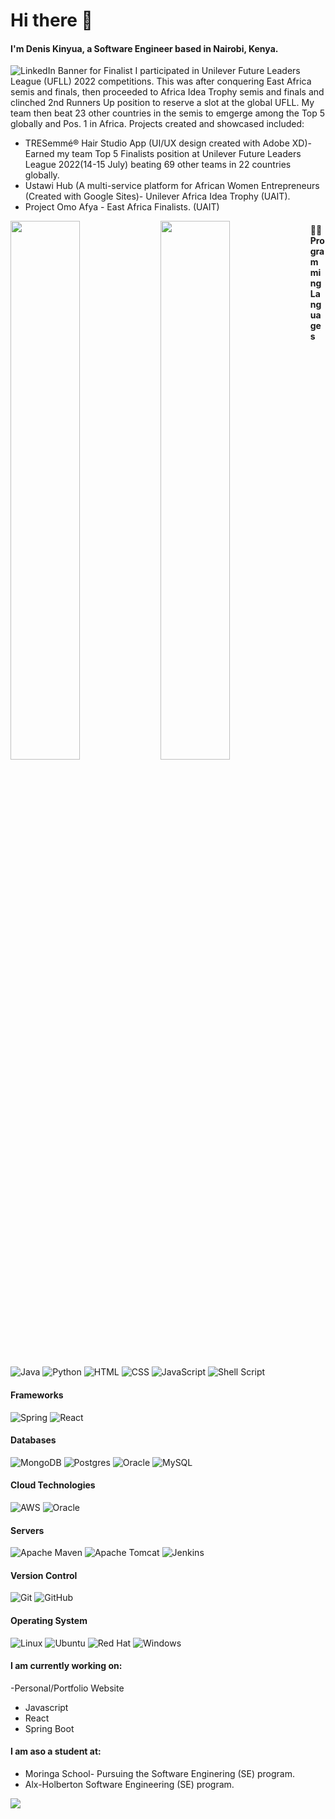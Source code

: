 # Hi there 👋
#### I'm Denis Kinyua, a Software Engineer based in Nairobi, Kenya.
![LinkedIn Banner for Finalist](https://user-images.githubusercontent.com/99446511/180093231-4bbba08d-85e3-4e8d-85ab-7c1c06785efd.png)
I participated in Unilever Future Leaders League (UFLL) 2022 competitions. This was after conquering East Africa semis and finals, then proceeded to Africa Idea Trophy semis and finals and clinched 2nd Runners Up position to reserve a slot at the global UFLL. My team then beat 23 other countries in the semis  to emgerge among the Top 5 globally and Pos. 1 in Africa. 
Projects created and showcased included:
- TRESemmé® Hair Studio App (UI/UX design created with Adobe XD)-Earned my team Top 5 Finalists position at Unilever Future Leaders League 2022(14-15 July) beating 69 other teams in 22 countries globally.
- Ustawi Hub (A multi-service platform for African Women Entrepreneurs (Created with Google Sites)- Unilever Africa Idea Trophy (UAIT).
- Project Omo Afya - East Africa Finalists. (UAIT)

<img align="left" width="47%" src="https://github-readme-stats.vercel.app/api?username=Deniskinyua&show_icons=true&theme=radical"/>
<img align ="left" width="47%" src="https://github-readme-stats.vercel.app/api/top-langs/?username=Deniskinyua&layout=compact"/>


####  🧑‍💻Programming Languages
![Java](https://img.shields.io/badge/java-%23ED8B00.svg?style=for-the-badge&logo=java&logoColor=white)
![Python](https://img.shields.io/badge/python-3670A0?style=for-the-badge&logo=python&logoColor=ffdd54)
![HTML](https://img.shields.io/badge/html-%23E34F26.svg?style=for-the-badge&logo=html5&logoColor=white)
![CSS](https://img.shields.io/badge/css-%231572B6.svg?style=for-the-badge&logo=css3&logoColor=white)
![JavaScript](https://img.shields.io/badge/javascript-%23323330.svg?style=for-the-badge&logo=javascript&logoColor=%23F7DF1E)
![Shell Script](https://img.shields.io/badge/shell_script-%23121011.svg?style=for-the-badge&logo=gnu-bash&logoColor=white)


#### Frameworks
![Spring](https://img.shields.io/badge/spring-%236DB33F.svg?style=for-the-badge&logo=spring&logoColor=white)
![React](https://img.shields.io/badge/react-%2320232a.svg?style=for-the-badge&logo=react&logoColor=%2361DAFB)


#### Databases
![MongoDB](https://img.shields.io/badge/MongoDB-%234ea94b.svg?style=for-the-badge&logo=mongodb&logoColor=white)
![Postgres](https://img.shields.io/badge/postgres-%23316192.svg?style=for-the-badge&logo=postgresql&logoColor=white)
![Oracle](https://img.shields.io/badge/Oracle-F80000?style=for-the-badge&logo=oracle&logoColor=white)
![MySQL](https://img.shields.io/badge/mysql-%2300f.svg?style=for-the-badge&logo=mysql&logoColor=white)

#### Cloud Technologies
![AWS](https://img.shields.io/badge/AWS-%23FF9900.svg?style=for-the-badge&logo=amazon-aws&logoColor=white)
![Oracle](https://img.shields.io/badge/Oracle-F80000?style=for-the-badge&logo=oracle&logoColor=white)

#### Servers
![Apache Maven](https://img.shields.io/badge/Apache%20Maven-C71A36?style=for-the-badge&logo=Apache%20Maven&logoColor=white)
![Apache Tomcat](https://img.shields.io/badge/apache%20tomcat-%23F8DC75.svg?style=for-the-badge&logo=apache-tomcat&logoColor=black)
![Jenkins](https://img.shields.io/badge/jenkins-%232C5263.svg?style=for-the-badge&logo=jenkins&logoColor=white)

#### Version Control
![Git](https://img.shields.io/badge/git-%23F05033.svg?style=for-the-badge&logo=git&logoColor=white)
![GitHub](https://img.shields.io/badge/github-%23121011.svg?style=for-the-badge&logo=github&logoColor=white)

#### Operating System
![Linux](https://img.shields.io/badge/Linux-FCC624?style=for-the-badge&logo=linux&logoColor=black)
![Ubuntu](https://img.shields.io/badge/Ubuntu-E95420?style=for-the-badge&logo=ubuntu&logoColor=white)
![Red Hat](https://img.shields.io/badge/Red%20Hat-EE0000?style=for-the-badge&logo=redhat&logoColor=white)
![Windows](https://img.shields.io/badge/Windows-0078D6?style=for-the-badge&logo=windows&logoColor=white)

#### I am currently working on:
-Personal/Portfolio Website 
- Javascript
- React
- Spring Boot

#### I am aso a student at:
- Moringa School- Pursuing the Software Enginering (SE) program.
- Alx-Holberton Software Engineering (SE) program.


![](https://komarev.com/ghpvc/?username=Deniskinyua&color=green)
